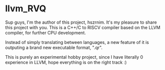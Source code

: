 # llvm_RVQ

Sup guys, I'm the author of this project, hszrnim.
It's my pleasure to share this project with you.
This is a C++/C to RISCV compiler based on the LLVM compiler,
for further CPU development.

Instead of simply translating between languages,
a new feature of it is outputing a brand new executable format, ".qr".

This is purely an experimental hobby project,
since I have literally 0 experience in LLVM,
hope everything is on the right track :)
